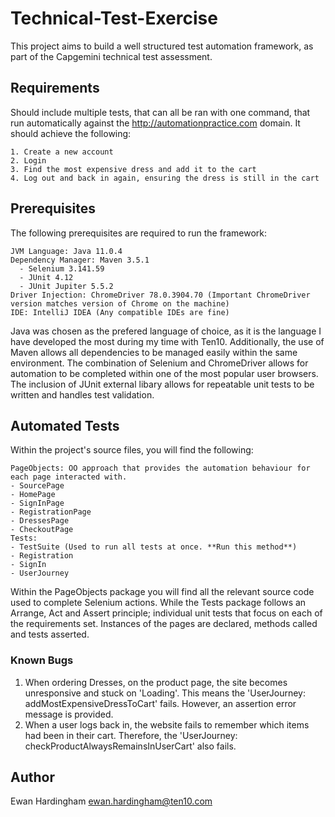 # Technical-Test-Exercise
This project aims to build a well structured test automation framework, as part of the Capgemini technical test assessment.
## Requirements
Should include multiple tests, that can all be ran with one command, that run automatically against the http://automationpractice.com domain. It should achieve the following:
```
1. Create a new account
2. Login
3. Find the most expensive dress and add it to the cart
4. Log out and back in again, ensuring the dress is still in the cart
```
## Prerequisites
The following prerequisites are required to run the framework:
```
JVM Language: Java 11.0.4
Dependency Manager: Maven 3.5.1
  - Selenium 3.141.59
  - JUnit 4.12
  - JUnit Jupiter 5.5.2
Driver Injection: ChromeDriver 78.0.3904.70 (Important ChromeDriver version matches version of Chrome on the machine)
IDE: IntelliJ IDEA (Any compatible IDEs are fine)
```
Java was chosen as the prefered language of choice, as it is the language I have developed the most during my time with Ten10. Additionally, the use of Maven allows all dependencies to be managed easily within the same environment. The combination of Selenium and ChromeDriver allows for automation to be completed within one of the most popular user browsers. The inclusion of JUnit external libary allows for repeatable unit tests to be written and handles test validation.
## Automated Tests
Within the project's source files, you will find the following:
```
PageObjects: OO approach that provides the automation behaviour for each page interacted with. 
- SourcePage
- HomePage
- SignInPage
- RegistrationPage
- DressesPage
- CheckoutPage
Tests: 
- TestSuite (Used to run all tests at once. **Run this method**)
- Registration
- SignIn
- UserJourney
```
Within the PageObjects package you will find all the relevant source code used to complete
Selenium actions. While the Tests package follows an Arrange, Act and Assert principle; individual 
unit tests that focus on each of the requirements set. Instances of the pages are declared,
methods called and tests asserted.
### Known Bugs
1. When ordering Dresses, on the product page, the site becomes unresponsive and stuck on 'Loading'. This means
the 'UserJourney: addMostExpensiveDressToCart' fails. However, an assertion error message is provided.
2. When a user logs back in, the website fails to remember which items had been in their cart. Therefore, the 'UserJourney: checkProductAlwaysRemainsInUserCart' also fails.
## Author
Ewan Hardingham
ewan.hardingham@ten10.com
